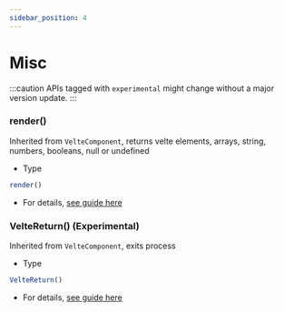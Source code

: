 ```yaml
---
sidebar_position: 4
---
```


# Misc

:::caution
APIs tagged with `experimental` might change without a major version update.
:::

### render()
Inherited from `VelteComponent`, returns velte elements, arrays, string, numbers, booleans, null or undefined

* Type
```js
render()
```

* For details, [see guide here](../components/basics.md#render--inherited)

### VelteReturn() (Experimental)
Inherited from `VelteComponent`, exits process
* Type
```js
VelteReturn()
```
* For details, [see guide here](../essentials/list.md#thisveltereturn)


